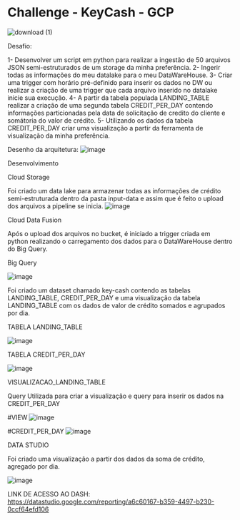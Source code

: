 # Challenge - KeyCash - GCP
![download (1)](https://user-images.githubusercontent.com/100058151/154857708-c994ac48-9ba5-4b5d-992b-8f12ca619153.png)

Desafio:

1- Desenvolver um script em python para realizar a ingestão de 50 arquivos JSON semi-estruturados de um storage da minha preferência.
2- Ingerir todas  as informações do meu datalake para o meu DataWareHouse.
3- Criar uma trigger com horário pré-definido para inserir os dados no DW ou realizar a criação de uma trigger que cada arquivo inserido no datalake inicie sua execução.
4- A partir da tabela populada LANDING_TABLE realizar a criação de uma segunda tabela CREDIT_PER_DAY contendo informações particionadas pela data de solicitação de credito do cliente e somátoria do valor de crédito.
5- Utilizando os dados da tabela CREDIT_PER_DAY criar uma visualização a partir da ferramenta de visualização da minha preferência.


Desenho da arquitetura:
![image](https://user-images.githubusercontent.com/100058151/154859481-feb9b2d4-c513-4e99-bd2d-effb67941ad2.png)

Desenvolvimento

Cloud Storage

Foi criado um data lake para armazenar todas as informações de crédito semi-estruturada dentro da pasta input-data e assim que é feito o upload dos arquivos a pipeline se inicia.
![image](https://user-images.githubusercontent.com/100058151/154859718-98decd42-ad27-48d3-96da-5188a5f7bee0.png)

Cloud Data Fusion

Após o upload dos arquivos no bucket, é iniciado a trigger criada em python realizando o carregamento dos dados para o DataWareHouse dentro do Big Query.

Big Query

![image](https://user-images.githubusercontent.com/100058151/154860046-aad37c1b-3883-421a-b4f3-f214339745fc.png)

Foi criado um dataset chamado key-cash contendo as tabelas LANDING_TABLE, CREDIT_PER_DAY e uma visualização da tabela LANDING_TABLE com os dados de valor de crédito somados e agrupados por dia.

TABELA LANDING_TABLE

![image](https://user-images.githubusercontent.com/100058151/154860127-95384c26-4688-4687-bad5-4cae4f0a4454.png)

TABELA CREDIT_PER_DAY

![image](https://user-images.githubusercontent.com/100058151/154860222-8a988b7e-b961-48ea-998d-5a7572857e65.png)

VISUALIZACAO_LANDING_TABLE 

Query Utilizada para criar a visualização e query para inserir os dados na CREDIT_PER_DAY

#VIEW
![image](https://user-images.githubusercontent.com/100058151/154863616-3e23e0a6-47e5-4704-8150-26cfd2f4b273.png)

#CREDIT_PER_DAY
![image](https://user-images.githubusercontent.com/100058151/154860306-4209c2c0-4a78-4e6e-91be-7fe4bff2ed19.png)

DATA STUDIO 

Foi criado uma visualização a partir dos dados da soma de crédito, agregado por dia.

![image](https://user-images.githubusercontent.com/100058151/154871688-fed61794-6596-4fda-9acf-80807ce56271.png)

LINK DE ACESSO AO DASH: https://datastudio.google.com/reporting/a6c60167-b359-4497-b230-0ccf64efd106







